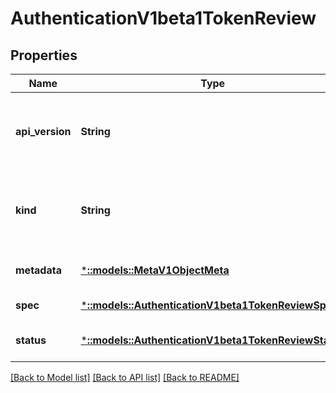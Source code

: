 # AuthenticationV1beta1TokenReview

## Properties
Name | Type | Description | Notes
------------ | ------------- | ------------- | -------------
**api_version** | **String** | APIVersion defines the versioned schema of this representation of an object. Servers should convert recognized schemas to the latest internal value, and may reject unrecognized values. More info: https://git.k8s.io/community/contributors/devel/api-conventions.md#resources | [optional] [default to null]
**kind** | **String** | Kind is a string value representing the REST resource this object represents. Servers may infer this from the endpoint the client submits requests to. Cannot be updated. In CamelCase. More info: https://git.k8s.io/community/contributors/devel/api-conventions.md#types-kinds | [optional] [default to null]
**metadata** | [***::models::MetaV1ObjectMeta**](io.k8s.apimachinery.pkg.apis.meta.v1.ObjectMeta.md) |  | [optional] [default to null]
**spec** | [***::models::AuthenticationV1beta1TokenReviewSpec**](io.k8s.kubernetes.pkg.apis.authentication.v1beta1.TokenReviewSpec.md) | Spec holds information about the request being evaluated | [default to null]
**status** | [***::models::AuthenticationV1beta1TokenReviewStatus**](io.k8s.kubernetes.pkg.apis.authentication.v1beta1.TokenReviewStatus.md) | Status is filled in by the server and indicates whether the request can be authenticated. | [optional] [default to null]

[[Back to Model list]](../README.md#documentation-for-models) [[Back to API list]](../README.md#documentation-for-api-endpoints) [[Back to README]](../README.md)


